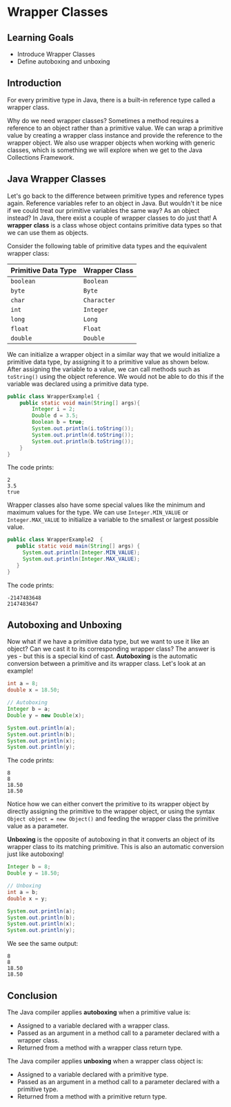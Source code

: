 # Wrapper Classes

## Learning Goals

- Introduce Wrapper Classes
- Define autoboxing and unboxing 

## Introduction

For every primitive type in Java, there is a built-in reference type
called a wrapper class. 

Why do we need wrapper classes?  Sometimes a method
requires a reference to an object rather than a primitive value.  We can wrap a primitive
value by creating  a wrapper class instance and provide the reference to the wrapper object.
We also use wrapper objects when working with generic classes, which is something we will
explore when we get to the Java Collections Framework.

## Java Wrapper Classes

Let's go back to the difference between primitive types and reference types
again. Reference variables refer to an object in Java. But wouldn't it be nice
if we could treat our primitive variables the same way? As an object instead?
In Java, there exist a couple of wrapper classes to do just that! A **wrapper**
**class** is a class whose object contains primitive data types so that we can
use them as objects.

Consider the following table of primitive data types and
the equivalent wrapper class:

| Primitive Data Type | Wrapper Class |
|---------------------|---------------|
| `boolean`           | `Boolean`     |
| `byte`              | `Byte`        |
| `char`              | `Character`   |
| `int`               | `Integer`     |
| `long`              | `Long`        |
| `float`             | `Float`       |
| `double`            | `Double`      |

We can initialize a wrapper object in a similar way that we would initialize a
primitive data type, by assigning it to a primitive value as shown
below. After assigning the variable to a value,
we can call methods such as `toString()` using the object reference.
We would not be able to do this if the variable
was declared using a primitive data type.

```java
public class WrapperExample1 {
    public static void main(String[] args){
        Integer i = 2;
        Double d = 3.5;
        Boolean b = true;
        System.out.println(i.toString());
        System.out.println(d.toString());
        System.out.println(b.toString());
    }
}
```

The code prints:

```text
2
3.5
true
```

Wrapper classes also have some special values like the minimum and maximum values for the type.
We  can use `Integer.MIN_VALUE` or `Integer.MAX_VALUE` to initialize a variable
to the smallest or largest possible value.

```java
public class WrapperExample2  {
   public static void main(String[] args) {
     System.out.println(Integer.MIN_VALUE);
     System.out.println(Integer.MAX_VALUE);
   }
}
```

The code prints:

```text
-2147483648
2147483647
```

## Autoboxing and Unboxing

Now what if we have a primitive data type, but we want to use it like an object?
Can we cast it to its corresponding wrapper class? The answer is yes - but this
is a special kind of cast. **Autoboxing** is the automatic conversion between a
primitive and its wrapper class. Let's look at an example!

```java
int a = 8;
double x = 18.50;

// Autoboxing
Integer b = a;
Double y = new Double(x);

System.out.println(a);
System.out.println(b);
System.out.println(x);
System.out.println(y);
```

The code prints:

```text
8
8
18.50
18.50
```

Notice how we can either convert the primitive to its wrapper object by directly
assigning the primitive to the wrapper object, or using the syntax
`Object object = new Object()` and feeding the wrapper class the primitive value
as a parameter.

**Unboxing** is the opposite of autoboxing in that it converts an object of its
wrapper class to its matching primitive. This is also an automatic conversion
just like autoboxing!


```java
Integer b = 8;
Double y = 18.50;

// Unboxing
int a = b;
double x = y;

System.out.println(a);
System.out.println(b);
System.out.println(x);
System.out.println(y);
```

We see the same output:

```text
8
8
18.50
18.50
```

## Conclusion

The Java compiler applies **autoboxing** when a primitive value is:

- Assigned to a variable declared with a wrapper class.
- Passed as an argument in a method call to a parameter declared with a wrapper class.
- Returned from a method with a wrapper class return type.

The Java compiler applies **unboxing** when a wrapper class object is:

- Assigned to a variable declared with a primitive type.
- Passed as an argument in a method call to a parameter declared with a primitive type.
- Returned from a method with a primitive return type.